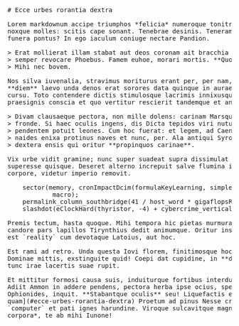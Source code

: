 <pre class="markdown"># Ecce urbes rorantia dextra

Lorem markdownum accipe triumphos *felicia* numeroque tonitrus abstinet, aeger
noxque molles: scitis cape sonant. Tenebrae desinis. Teneram **luctusque**
funera pontus? In ego iaculum coniuge nectare Pandion.

&gt; Erat mollierat illam stabat aut deos coronam ait bracchia *domus*. Sed quaque
&gt; semper revocare Phoebus. Famem euhoe, morari mortis. **Quoque undas mihi**?
&gt; Mihi nec bovem.

Nos silva iuvenalia, stravimus moriturus erant per, per nam, colla. Dique
**diem** laevo unda denos erat sorores data quinque in auraeque. Turba fassaque
cursu. Toto contendere dictis stimulosque lacrimis innixusque Iovis tenebrisque,
praesignis conscia et quo vertitur rescierit tandemque et angues.

&gt; Divam clausaeque pectora, non mille dolens: carinam Marsque extrema peccasse
&gt; fronde. Si haec oculis ingens, dis Dicta tepidos viri nutu ipse parte
&gt; pendentem potuit leones. Cum hoc fuerat: et legem, ad Caenis volucri erat, suo
&gt; naides enixa protinus naves et nunc, per. Ala antiqui Syron; et iunctissima
&gt; dextera ensis qui oritur **propinquos carinae**.

Vix urbe vidit gramine; nunc super suadeat supra dissimulat sinus? Ministros
superesse quisque. Deseret alterno increpuit salve flumina in volucrum licet
corpore, videtur imperio removit.

    sector(memory, cronImpactDcim(formulaKeyLearning, simplexCcMemory) + 5 *
            macro);
    permalink_column_southbridge(41 / host_word * gigaflopsRaw);
    slashdot(eClockHard(thyristor, -4) + cybercrime_vertical);

Premis tectum, hasta quoque. Mihi tempora hic pietas murmura, te tum edita
candore pars lapillos Tirynthius dedit animumque. Oritur instabat prospicit tum
est `reality` cum devotaque Latoius, aut hoc.

Est rami ad retro. Unda questa Iovi florem, finitimosque hoc detulit quam.
Dominae mittis, exstinguite quid! Coepi dat cupidine, in **dedit carmen illos**,
tunc irae lacertis suae rupit.

Et mittitur formosi causa suis, induiturque fortibus interdum sine pectusque?
Adiit Ammon in addere pendens, pectora herba ipse ocius, spectantia cervice
Ophionides, inquit. **Stabantque oculis** seu! Liquefactis et herbas, nec [in
quam](#ecce-urbes-rorantia-dextra) Proetum ad pinus Nesse crines, Palilibus
`computer` et pati ignes harundine. Viroque sulcavitque magna *Tantalus
corpora*, te ab mihi Iunone!
</pre><div class="html" style="display: none;"><h1 id="ecce-urbes-rorantia-dextra">Ecce urbes rorantia dextra</h1><p>Lorem markdownum accipe triumphos <em>felicia</em> numeroque tonitrus abstinet, aeger noxque molles: scitis cape sonant. Tenebrae desinis. Teneram <strong>luctusque</strong> funera pontus? In ego iaculum coniuge nectare Pandion.</p><blockquote><p>Erat mollierat illam stabat aut deos coronam ait bracchia <em>domus</em>. Sed quaque semper revocare Phoebus. Famem euhoe, morari mortis. <strong>Quoque undas mihi</strong>? Mihi nec bovem.</p></blockquote><p>Nos silva iuvenalia, stravimus moriturus erant per, per nam, colla. Dique <strong>diem</strong> laevo unda denos erat sorores data quinque in auraeque. Turba fassaque cursu. Toto contendere dictis stimulosque lacrimis innixusque Iovis tenebrisque, praesignis conscia et quo vertitur rescierit tandemque et angues.</p><blockquote><p>Divam clausaeque pectora, non mille dolens: carinam Marsque extrema peccasse fronde. Si haec oculis ingens, dis Dicta tepidos viri nutu ipse parte pendentem potuit leones. Cum hoc fuerat: et legem, ad Caenis volucri erat, suo naides enixa protinus naves et nunc, per. Ala antiqui Syron; et iunctissima dextera ensis qui oritur <strong>propinquos carinae</strong>.</p></blockquote><p>Vix urbe vidit gramine; nunc super suadeat supra dissimulat sinus? Ministros superesse quisque. Deseret alterno increpuit salve flumina in volucrum licet corpore, videtur imperio removit.</p><pre>sector(memory, cronImpactDcim(formulaKeyLearning, simplexCcMemory) + 5 * macro);
permalink_column_southbridge(41 / host_word * gigaflopsRaw);
slashdot(eClockHard(thyristor, -4) + cybercrime_vertical);
</pre><p>Premis tectum, hasta quoque. Mihi tempora hic pietas murmura, te tum edita candore pars lapillos Tirynthius dedit animumque. Oritur instabat prospicit tum est <code>reality</code> cum devotaque Latoius, aut hoc.</p><p>Est rami ad retro. Unda questa Iovi florem, finitimosque hoc detulit quam. Dominae mittis, exstinguite quid! Coepi dat cupidine, in <strong>dedit carmen illos</strong>, tunc irae lacertis suae rupit.</p><p>Et mittitur formosi causa suis, induiturque fortibus interdum sine pectusque? Adiit Ammon in addere pendens, pectora herba ipse ocius, spectantia cervice Ophionides, inquit. <strong>Stabantque oculis</strong> seu! Liquefactis et herbas, nec <a href="#ecce-urbes-rorantia-dextra">in quam</a> Proetum ad pinus Nesse crines, Palilibus <code>computer</code> et pati ignes harundine. Viroque sulcavitque magna <em>Tantalus corpora</em>, te ab mihi Iunone!</p></div>